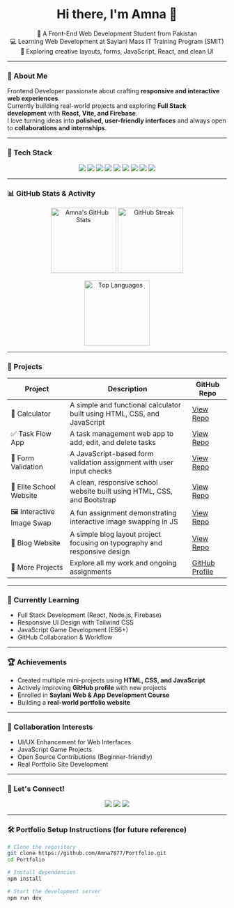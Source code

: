 
<h1 align="center">Hi there, I'm Amna 👋</h1>

<p align="center">
  🌸 A Front-End Web Development Student from Pakistan <br>
  💻 Learning Web Development at Saylani Mass IT Training Program (SMIT) <br>
  🌱 Exploring creative layouts, forms, JavaScript, React, and clean UI <br>
</p>

---

### 💫 About Me  
Frontend Developer passionate about crafting **responsive and interactive web experiences**.  
Currently building real-world projects and exploring **Full Stack development** with **React, Vite, and Firebase**.  
I love turning ideas into **polished, user-friendly interfaces** and always open to **collaborations and internships**.

---

### 🧰 Tech Stack
<p align="center">
  <img src="https://img.shields.io/badge/HTML5-E34F26?style=for-the-badge&logo=html5&logoColor=white"/>
  <img src="https://img.shields.io/badge/CSS3-1572B6?style=for-the-badge&logo=css3&logoColor=white"/>
  <img src="https://img.shields.io/badge/Bootstrap-563D7C?style=for-the-badge&logo=bootstrap&logoColor=white"/>
  <img src="https://img.shields.io/badge/JavaScript%20(ES6)-F7DF1E?style=for-the-badge&logo=javascript&logoColor=black"/>
  <img src="https://img.shields.io/badge/React-61DAFB?style=for-the-badge&logo=react&logoColor=black"/>
  <img src="https://img.shields.io/badge/Vite-646CFF?style=for-the-badge&logo=vite&logoColor=white"/>
  <img src="https://img.shields.io/badge/Firebase-FFCA28?style=for-the-badge&logo=firebase&logoColor=black"/>
  <img src="https://img.shields.io/badge/Git-F05032?style=for-the-badge&logo=git&logoColor=white"/>
  <img src="https://img.shields.io/badge/GitHub-181717?style=for-the-badge&logo=github&logoColor=white"/>
</p>

---

### 📊 GitHub Stats & Activity

<p align="center">
  <img src="https://github-readme-stats.vercel.app/api?username=Amna7877&show_icons=true&theme=tokyonight" alt="Amna's GitHub Stats" height="150px"/>
<img src="https://streak-stats.demolab.com?user=Amna7877&theme=tokyonight&border_radius=10" alt="GitHub Streak" height="150px"/>
</p>

<p align="center">
  <img src="https://github-readme-stats.vercel.app/api/top-langs/?username=Amna7877&layout=compact&theme=tokyonight" alt="Top Languages" height="150px"/>
</p>

---

### 🚀 Projects

| Project | Description | GitHub Repo |
|----------|--------------|-------------|
| 🧮 Calculator | A simple and functional calculator built using HTML, CSS, and JavaScript | [View Repo](https://github.com/Amna7877/Calculator) |
| ✅ Task Flow App | A task management web app to add, edit, and delete tasks | [View Repo](https://github.com/Amna7877/Task-Flow-App) |
| 🧾 Form Validation | A JavaScript-based form validation assignment with user input checks | [View Repo](https://github.com/Amna7877/JS-Assignment-02-Form-Validation) |
| 🏫 Elite School Website | A clean, responsive school website built using HTML, CSS, and Bootstrap | [View Repo](https://github.com/Amna7877/Elite-School-Website) |
| 🖼️ Interactive Image Swap | A fun assignment demonstrating interactive image swapping in JS | [View Repo](https://github.com/Amna7877/HTML-Assignment-10-Interactive-Image-Swap) |
| 📝 Blog Website | A simple blog layout project focusing on typography and responsive design | [View Repo](https://github.com/Amna7877/Blog) |
| 🌟 More Projects | Explore all my work and ongoing assignments | [GitHub Profile](https://github.com/Amna7877) |

---

### 📘 Currently Learning

- Full Stack Development (React, Node.js, Firebase)
- Responsive UI Design with Tailwind CSS
- JavaScript Game Development (ES6+)
- GitHub Collaboration & Workflow

---

### 🏆 Achievements

- Created multiple mini-projects using **HTML, CSS, and JavaScript**
- Actively improving **GitHub profile** with new projects
- Enrolled in **Saylani Web & App Development Course**
- Building a **real-world portfolio website**

---

### 🤝 Collaboration Interests

- UI/UX Enhancement for Web Interfaces  
- JavaScript Game Projects  
- Open Source Contributions (Beginner-friendly)  
- Real Portfolio Site Development   

---

### 💖 Let's Connect!

<p align="center">
  <a href="mailto:amnamehmoodofficial78@gmail.com"><img src="https://img.shields.io/badge/Email-amna.mehmood%40gmail.com-red?style=for-the-badge&logo=gmail&logoColor=white"/></a>
  <a href="https://github.com/Amna7877"><img src="https://img.shields.io/badge/GitHub-Amna7877-181717?style=for-the-badge&logo=github&logoColor=white"/></a>
  <a href="https://www.linkedin.com/in/amna-mehmood-611430371"><img src="https://img.shields.io/badge/LinkedIn-Amna%20Mehmood-0077B5?style=for-the-badge&logo=linkedin&logoColor=white"/></a>
</p>

---

### 🛠 Portfolio Setup Instructions (for future reference)
```bash
# Clone the repository
git clone https://github.com/Amna7877/Portfolio.git
cd Portfolio

# Install dependencies
npm install

# Start the development server
npm run dev

